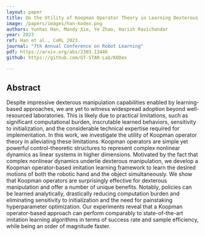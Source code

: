 ```yaml
---
layout: paper
title: On the Utility of Koopman Operator Theory in Learning Dexterous Manipulation Skills
image: /papers/images/han-kodex.png
authors: Yunhai Han, Mandy Xie, Ye Zhao, Harish Ravichandar
year: 2023
ref: Han et al., CoRL 2023.
journal: "7th Annual Conference on Robot Learning"
pdf: https://arxiv.org/abs/2303.13446
github: https://github.com/GT-STAR-Lab/KODex

---
```


## Abstract

Despite impressive dexterous manipulation capabilities enabled by learning-based approaches, we are yet to witness widespread adoption beyond well-resourced laboratories. This is likely due to practical limitations, such as significant computational burden, inscrutable learned behaviors, sensitivity to initialization, and the considerable technical expertise required for implementation. In this work, we investigate the utility of Koopman operator theory in alleviating these limitations. Koopman operators are simple yet powerful control-theoretic structures to represent complex nonlinear dynamics as linear systems in higher dimensions. Motivated by the fact that complex nonlinear dynamics underlie dexterous manipulation, we develop a Koopman operator-based imitation learning framework to learn the desired motions of both the robotic hand and the object simultaneously. We show that Koopman operators are surprisingly effective for dexterous manipulation and offer a number of unique benefits. Notably, policies can be learned analytically, drastically reducing computation burden and eliminating sensitivity to initialization and the need for painstaking hyperparameter optimization. Our experiments reveal that a Koopman operator-based approach can perform comparably to state-of-the-art imitation learning algorithms in terms of success rate and sample efficiency, while being an order of magnitude faster. 